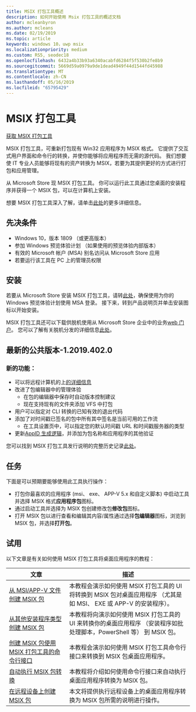 ```yaml
---
title: MSIX 打包工具概述
description: 如何开始使用 Msix 打包工具的概述文档
author: mcleanbyron
ms.author: mcleans
ms.date: 02/19/2019
ms.topic: article
keywords: windows 10，uwp msix
ms.localizationpriority: medium
ms.custom: RS5, seodec18
ms.openlocfilehash: 6432a4b33b93a6340acabfd6284f5f530b2fe8b9
ms.sourcegitcommit: 5669d59a0979a9de1dead4949f44d1544fd45988
ms.translationtype: MT
ms.contentlocale: zh-CN
ms.lasthandoff: 05/16/2019
ms.locfileid: "65795429"
---
```

# <a name="msix-packaging-tool"></a>MSIX 打包工具 

<div class="nextstepaction"><p><a class="x-hidden-focus" href="https://www.microsoft.com/en-us/p/msix-packaging-tool/9n5lw3jbcxkf" data-linktype="external">获取 MSIX 打包工具</a></p></div>

MSIX 打包工具，可重新打包现有 Win32 应用程序为 MSIX 格式。 它提供了交互式用户界面和命令行的转换，并使你能够将应用程序而无需的源代码。 我们想要使 IT 专业人员能够将现有的资产转换为 MSIX，若要为其提供更好的方式进行打包和应用管理。

从 Microsoft Store 现 MSIX 打包工具。 你可以运行此工具通过您桌面的安装程序并获得一个 MSIX 包，可以在计算机上安装。

想要 MSIX 打包工具深入了解，请单击[此处](packaging-tool/insider-program.md)的更多详细信息。

## <a name="prerequisites"></a>先决条件

- Windows 10，版本 1809 （或更高版本）
- 参加 Windows 预览体验计划 （如果使用的预览体验内部版本）
- 有效的 Microsoft 帐户 (MSA) 别名访问从 Microsoft Store 应用 
- 若要运行该工具在 PC 上的管理员权限
 
 ## <a name="install"></a>安装
 
若要从 Microsoft Store 安装 MSIX 打包工具，请转[此处](https://www.microsoft.com/en-us/p/msix-packaging-tool/9n5lw3jbcxkf)，确保使用为你的 Windows 预览体验计划使用 MSA 登录。 接下来，转到产品说明页并单击安装图标以开始安装。

MSIX 打包工具还可以下载供脱机使用从 Microsoft Store 企业中的业务[web 门户](https://businessstore.microsoft.com/)。 您可以了解有关脱机分发的详细信息[此处](https://docs.microsoft.com/en-us/microsoft-store/distribute-offline-apps#download-an-offline-licensed-app)。

 
## <a name="latest-public-version---120194020"></a>最新的公共版本-1.2019.402.0

### <a name="new-features"></a>新的功能：

- 可以将远程计算机的上[的详细信息](packaging-tool/remote-conversion-setup.md)
- 改进了包编辑器中的管理体验
    - 在包的编辑器中保存时自动版本控制建议
    - 现在支持现有的文件夹添加 VFS 中打包
- 用户可以指定对 CLI 转换的已知有效的退出代码
- 添加了对时间戳已签名的包中所有其中签名是当前可用的工作流 
    - 在工具设置页中，可以指定您的默认时间戳 URL 和时间戳服务器的类型
- 更新[AppID 生成逻辑](packaging-tool/release-notes/history.md#appid-generation-logic)，并添加为包名称和应用程序的其他验证 

您可以找到 MSIX 打包工具发行说明的完整历史记录[此处](packaging-tool/release-notes/history.md)。

 ## <a name="tasks"></a>任务
 
下面是可以预期要能够使用此工具执行操作：
 
- 打包你最喜欢的应用程序 (msi、 exe、 APP-V 5.x 和自定义脚本) 中启动工具并选择 MSIX 格式**应用程序包**图标。
- 通过启动工具并选择为 MSIX 包创建修改包**修改包**图标。 
- 打开 MSIX 包以进行查看和编辑其内容/属性通过选择**包编辑器**图标，浏览到 MSIX 包，并选择**打开包**。

## <a name="try-it-out"></a>试用 

以下文章是有关如何使用 MSIX 打包工具将桌面应用程序的教程： 

| 文章 | 描述 |
|-------|-------------|
| [从 MSI/APP-V 文件创建 MSIX 包](packaging-tool/create-app-package-MSI-VM.md) | 本教程会演示如何使用 MSIX 打包工具的 UI 将转换到 MSIX 包对桌面应用程序 （尤其是如 MSI、 EXE 或 APP-V 的安装程序）。 |
| [从其他安装程序类型创建 MSIX 包](packaging-tool/create-other-installer.md) | 本教程将向演示如何使用 MSIX 打包工具的 UI 来转换你的桌面应用程序 （安装程序如批处理脚本，PowerShell 等） 到 MSIX 包。 |
| [创建 MSIX 包使用 MSIX 打包工具的命令行接口](packaging-tool/package-conversion-cli.md) | 本教程会演示如何使用 MSIX 打包工具命令行接口来转换到 MSIX 包桌面应用程序。 |
| [自动执行 MSIX 包转换](packaging-tool/automate-conversion.md) | 本教程将介绍如何使用命令行接口来自动执行桌面应用程序转换为 MSIX 包。 |
| [在远程设备上创建 MSIX 包](packaging-tool/remote-conversion-setup.md) | 本文将提供执行远程设备上的桌面应用程序转换为 MSIX 包所需的说明进行操作。 |